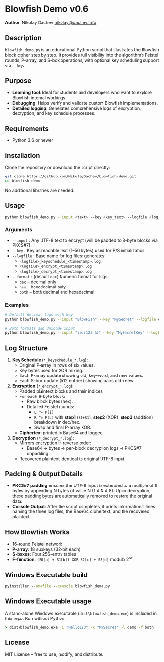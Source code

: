 # Blowfish Demo v0.6

**Author**: Nikolay Dachev <nikolay@dachev.info>

## Description

`blowfish_demo.py` is an educational Python script that illustrates the Blowfish block cipher step by step. It provides full visibility into the algorithm’s Feistel rounds, P-array, and S-box operations, with optional key scheduling support via `--key`.

## Purpose

- **Learning tool**: Ideal for students and developers who want to explore Blowfish internal workings.
- **Debugging**: Helps verify and validate custom Blowfish implementations.
- **Detailed logging**: Generates comprehensive logs of encryption, decryption, and key schedule processes.

## Requirements

- Python 3.6 or newer

## Installation

Clone the repository or download the script directly:

```bash
git clone https://github.com/NikolayDachev/blowfish-demo.git
cd blowfish-demo
```

No additional libraries are needed.

## Usage

```bash
python blowfish_demo.py --input <text> --key <key_text> --logfile <log_basename> [--format dec|hex|both]
```

### Arguments

- `--input`   : Any UTF-8 text to encrypt (will be padded to 8-byte blocks via PKCS#7).
- `--key`     : Key as readable text (1–56 bytes) used for P/S initialization.
- `--logfile` : Base name for log files; generates:
  - `<logfile>_keyschedule_<timestamp>.log`
  - `<logfile>_encrypt_<timestamp>.log`
  - `<logfile>_decrypt_<timestamp>.log`
- `--format`  : (default `dec`) Numeric format for logs:
  - `dec`  – decimal only
  - `hex`  – hexadecimal only
  - `both` – both decimal and hexadecimal

### Examples

```bash
# Default decimal logs with key
python blowfish_demo.py --input "BlowFish" --key "MySecret" --logfile demo

# Both formats and Unicode input
python blowfish_demo.py --input "тест123 😀" --key "MySecretKey" --logfile debug --format both
```

## Log Structure

1. **Key Schedule** (`*_keyschedule_*.log`):
   - Original P-array in rows of six values.
   - Key bytes used for XOR mixing.
   - Each P-array update showing old, key-word, and new values.
   - Each S-box update (512 entries) showing pairs old→new.
2. **Encryption** (`*_encrypt_*.log`):
   - Padded plaintext blocks and their indices.
   - For each 8-byte block:
     - Raw block bytes (hex).
     - Detailed Feistel rounds:
       - `L ^= P[i]`
       - `R ^= F(L)` with **step1** (`S0+S1`), **step2** (XOR), **step3** (addition) breakdown in dec/hex.
       - Swap and final P-array XOR.
   - **Ciphertext** printed in Base64 and logged.
3. **Decryption** (`*_decrypt_*.log`):
   - Mirrors encryption in reverse order:
     - Base64 → bytes → per-block decryption logs → PKCS#7 unpadding.
   - Recovered plaintext identical to original UTF-8 input.

## Padding & Output Details

- **PKCS#7 padding** ensures the UTF-8 input is extended to a multiple of 8 bytes by appending N bytes of value N (1 ≤ N ≤ 8). Upon decryption, these padding bytes are automatically removed to restore the original data.
- **Console Output**: After the script completes, it prints informational lines naming the three log files, the Base64 ciphertext, and the recovered plaintext.

## How Blowfish Works

- 16-round Feistel network
- **P-array**: 18 subkeys (32-bit each)
- **S-boxes**: Four 256-entry tables
- **F-function**: `(S0[a] + S1[b]) XOR S2[c] + S3[d]` modulo 2³²

## Windows Executable build

```bat
pyinstaller --onefile --console blowfish_demo.py
```

## Windows Executable usage

A stand-alone Windows executable (`dist\blowfish_demo.exe`) is included in this repo. Run without Python:

```bat
> dist\blowfish_demo.exe -i "Hello123" -k "MySecret" -l demo -f both
```

## License

MIT License – free to use, modify, and distribute.
